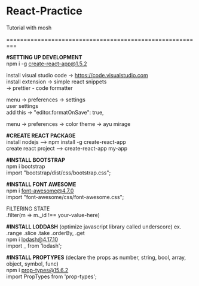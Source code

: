 # React-Practice
Tutorial with mosh

=========================================================

<strong>#SETTING UP DEVELOPMENT</strong><br />
npm i -g create-react-app@1.5.2<br />

install visual studio code -> https://code.visualstudio.com<br />
install extension  -> simple react snippets<br />
                   -> prettier - code formatter<br />

menu -> preferences -> settings<br />
user settings <br />
add this -> "editor.formatOnSave": true,<br />

menu -> preferences -> color theme -> ayu mirage<br />



<strong>#CREATE REACT PACKAGE</strong><br />
install nodejs --> npm install -g create-react-app<br />
create react project --> create-react-app my-app<br />



<strong>#INSTALL BOOTSTRAP</strong><br />
npm i bootstrap<br />
import "bootstrap/dist/css/bootstrap.css";<br />

<strong>#INSTALL FONT AWESOME</strong><br />
npm i font-awesome@4.7.0<br />
import "font-awesome/css/font-awesome.css";<br />

FILTERING STATE<br />
.filter(m => m._id !== your-value-here)<br />


<strong>#INSTALL LODDASH</strong> (optimize javascript library called underscore) ex. .range .slice .take .orderBy, .get<br />
npm i lodash@4.17.10<br />
import _ from 'lodash';<br />

<strong>#INSTALL PROPTYPES</strong> (declare the props as number, string, bool, array, object, symbol, func)<br />
npm i  prop-types@15.6.2<br />
import PropTypes from 'prop-types';<br />

